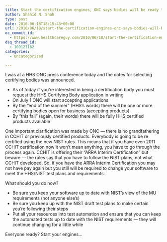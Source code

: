 ```yaml
---
title: Start the certification engines, ONC says bodies will be ready to certify by “the end of summer”
author: Shahid N. Shah
type: post
date: 2010-06-18T18:15:43+00:00
url: /2010/06/18/start-the-certification-engines-onc-says-bodies-will-be-ready-to-certify-by-the-end-of-summer/
oc_commit_id:
  - https://www.healthcareguy.com/2010/06/18/start-the-certification-engines-onc-says-bodies-will-be-ready-to-certify-by-the-end-of-summer/1478770588
dsq_thread_id:
  - 109127162
categories:
  - Uncategorized

---
```

I was at a HHS ONC press conference today and the dates for selecting certifying bodies was announced.

  * As of today if you&#8217;re interested in being a certification body you must request the HHS Certifying Body application in writing
  * On July 1 ONC will start accepting applications
  * By the &#8220;end of the summer&#8221; (HHS&#8217;s words) there will be one or more certifying bodies open for business (accepting products)
  * By &#8220;this fall&#8221; (again, their words) there will be fully HHS certified products available

One important clarification was made by ONC &#8212; there is no grandfathering in CCHIT or previously certified products. Everybody is going to be re certified using the new NIST rules. This means that if you have even 2011 CCHIT certification now it won&#8217;t mean anything, you have to go through the process again. CCHIT is offering their &#8220;ARRA Interim Certification&#8221; but beware &#8212; the rules say that you have to follow the NIST plans, not what CCHIT developed. So, if you have the ARRA Interim Certification you may not have pay again but you still will be required to change your software to meet the HHS/NIST test plans and requirements.

What should you do now?

  * Be sure you keep your software up to date with NIST&#8217;s view of the MU requirements (not anyone else&#8217;s)
  * Be sure you keep up with the NIST draft test plans to make certain you&#8217;re following their steps
  * Put all your resources into test automation and ensure that you can keep the automated tests up to date with the NIST requirements &#8212; they will continue changing for a little while

Everyone ready? Start your engines&#8230;